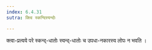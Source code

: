 ```yaml
---
index: 6.4.31
sutra: क्त्वि स्कन्दिस्यन्दोः

---
```

क्त्वा-प्रत्यये परे स्कन्द्-धातोः स्यन्द्-धातोः च उपधा-नकारस्य लोपः न भवति । 